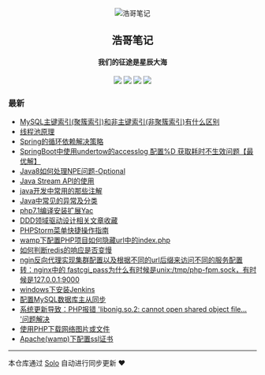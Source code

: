<p align="center"><img alt="浩哥笔记" src="https://cdn.jsdelivr.net/gh/barryzpc/pic-repo/my-blog/img/barry.png"></p><h2 align="center">
浩哥笔记
</h2>

<h4 align="center">我们的征途是星辰大海</h4>
<p align="center"><a title="浩哥笔记" target="_blank" href="https://github.com/barryzpc/solo-blog"><img src="https://img.shields.io/github/last-commit/barryzpc/solo-blog.svg?style=flat-square&color=FF9900"></a>
<a title="GitHub repo size in bytes" target="_blank" href="https://github.com/barryzpc/solo-blog"><img src="https://img.shields.io/github/repo-size/barryzpc/solo-blog.svg?style=flat-square"></a>
<a title="Solo Version" target="_blank" href="https://github.com/88250/solo/releases"><img src="https://img.shields.io/badge/solo-4.4.0-f1e05a.svg?style=flat-square&color=blueviolet"></a>
<a title="Hits" target="_blank" href="https://github.com/88250/hits"><img src="https://hits.b3log.org/barryzpc/solo-blog.svg"></a></p>

### 最新

* [MySQL主键索引(聚簇索引)和非主键索引(非聚簇索引)有什么区别](https://myblog.zhengpc.com/articles/2024/08/08/1723102581316.html)
* [线程池原理](https://myblog.zhengpc.com/articles/2024/04/26/1714120781404.html)
* [Spring的循环依赖解决策略](https://myblog.zhengpc.com/articles/2024/04/14/1713098770442.html)
* [SpringBoot中使用undertow的accesslog 配置%D 获取耗时不生效问题【最优解】](https://myblog.zhengpc.com/articles/2023/11/22/1700621273810.html)
* [Java8如何处理NPE问题-Optional](https://myblog.zhengpc.com/articles/2023/09/19/1695088524727.html)
* [Java Stream API的使用](https://myblog.zhengpc.com/articles/2023/09/17/1694954238502.html)
* [java开发中常用的那些注解](https://myblog.zhengpc.com/articles/2023/04/13/1681358172194.html)
* [Java中常见的异常及分类](https://myblog.zhengpc.com/articles/2022/12/01/1669880943618.html)
* [php7.1编译安装扩展Yac](https://myblog.zhengpc.com/articles/2022/07/13/1657681076161.html)
* [DDD领域驱动设计相关文章收藏](https://myblog.zhengpc.com/articles/2022/07/12/1657594193348.html)
* [PHPStorm菜单快捷操作指南](https://myblog.zhengpc.com/articles/2021/09/05/1630851971940.html)
* [wamp下配置PHP项目如何隐藏url中的index.php](https://myblog.zhengpc.com/articles/2021/03/24/1616573872192.html)
* [如何判断redis的响应是否变慢](https://myblog.zhengpc.com/articles/2020/12/08/1607392229857.html)
* [ngin反向代理实现集群配置以及根据不同的url后缀来访问不同的服务配置](https://myblog.zhengpc.com/articles/2020/12/04/1607013142180.html)
* [转：nginx中的 fastcgi_pass为什么有时候是unix:/tmp/php-fpm.sock，有时候是127.0.0.1:9000](https://myblog.zhengpc.com/articles/2020/11/26/1606355061499.html)
* [windows下安装Jenkins](https://myblog.zhengpc.com/articles/2020/11/23/1606127171977.html)
* [配置MySQL数据库主从同步](https://myblog.zhengpc.com/articles/2020/11/18/1605694234803.html)
* [系统更新导致：PHP报错 'libonig.so.2: cannot open shared object file... '问题解决](https://myblog.zhengpc.com/articles/2020/08/27/1598522167215.html)
* [使用PHP下载网络图片或文件](https://myblog.zhengpc.com/articles/2020/08/12/1597218334271.html)
* [Apache(wamp)下配置ssl证书](https://myblog.zhengpc.com/articles/2020/08/04/1596512458890.html)



---

本仓库通过 [Solo](https://github.com/88250/solo) 自动进行同步更新 ❤️ 